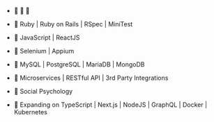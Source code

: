 - 👋 👋 👋

- 👀 Ruby | Ruby on Rails | RSpec | MiniTest

- 👀 JavaScript | ReactJS

- 👀 Selenium | Appium

- 👀 MySQL | PostgreSQL | MariaDB | MongoDB

- 👀 Microservices | RESTful API | 3rd Party Integrations

- 🌱 Social Psychology

- 👀 Expanding on TypeScript | Next.js | NodeJS | GraphQL | Docker | Kubernetes

<!---
martin-k-io-92/martin-k-io-92 is a ✨ special ✨ repository because its `README.md` (this file) appears on your GitHub profile.
You can click the Preview link to take a look at your changes.
--->
